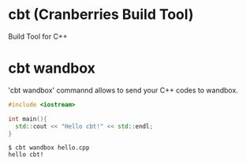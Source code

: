 # cbt (Cranberries Build Tool)

Build Tool for C++

# cbt wandbox

'cbt wandbox' commannd allows to send your C++ codes to wandbox.

```cpp:hello.cpp
#include <iostream>

int main(){
  std::cout << "Hello cbt!" << std::endl;
}
```

```
$ cbt wandbox hello.cpp
hello cbt!
```

